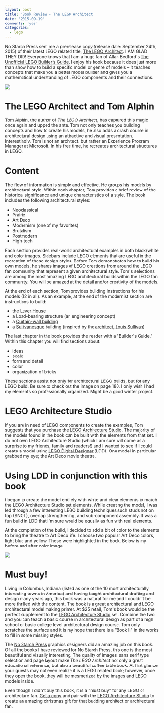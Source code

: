 ```yaml
---
layout: post
title: 'Book Review - The LEGO Architect'
date: '2015-09-19'
comments: 'yes'
categories:
  - lego
---
```


No Starch Press sent me a prerelease copy (release date: September 24th, 2015) of their latest LEGO related title, [The LEGO Architect][1]. I AM GLAD THEY DID! Everyone knows that I am a huge fan of Allan Bedford's [The Unofficial LEGO Builder’s Guide][2]. I enjoy his book because it does just more than show how to build a specific model or genre of models – it teaches concepts that make you a better model builder and gives you a mathematical understanding of LEGO components and their connections.

![][image-1]

# The LEGO Architect and Tom Alphin

[Tom Alphin][3], the author of *The LEGO Architect*, has captured this magic once again and upped the ante. Tom not only teaches you building concepts and how to create his models, he also adds a crash course in architectural design using an attractive and visual presentation. Interestingly, Tom is not an architect, but rather an Experience Program Manager at Microsoft. In his free time, he recreates architectural structures in LEGO.

# Content

The flow of information is simple and effective. He groups his models by architectural style. Within each chapter, Tom provides a brief review of the historical significance and unique characteristics of a style. The book includes the following architectural styles:

* Neoclassical
* Prairie
* Art Deco
* Modernism (one of my favorites)
* Brutalism
* Postmodern
* High-tech

Each section provides real-world architectural examples in both black/white and color images. Sidebars include LEGO elements that are useful in the recreation of these design styles. Before Tom demonstrates how to build his own models, he shares images of LEGO creations from around the LEGO fan community that represent a given architectural style. Tom's selections are among the most amazing LEGO architectural builds within the LEGO fan community. You will be amazed at the detail and/or creativity of the models.

At the end of each section, Tom provides building instructions for his models (12 in all). As an example, at the end of the modernist section are instructions to build:

* the [Lever House][4]
* a Load-bearing structure (an engineering concept)
* a [Curtain-wall building][5]
* a [Sullivanesque][6] building (inspired by the [architect, Louis Sullivan][7])

The last chapter in the book provides the reader with a "Builder's Guide." Within this chapter you will find sections about:

* ideas
* scale
* form and detail
* color
* organization of bricks

These sections assist not only for architectural LEGO builds, but for any LEGO build. Be sure to check out the image on page 180. I only wish I had my elements so professionally organized. Might be a good winter project.

# LEGO Architecture Studio

If you are in need of LEGO components to create the examples, Tom suggests that you purchase the [LEGO Architecture Studio][8]. The majority of the models found in the book can be built with the elements from that set. I do not own LEGO Architecture Studio (which I am sure will come as a surprise to my friends, family and readers!) and I wanted to see if I could create a model using [LEGO Digital Designer][9] (LDD). One model in particular grabbed my eye; the Art Deco movie theatre.

# Using LDD in conjunction with this book

I began to create the model entirely with white and clear elements to match the LEGO Architecture Studio set elements. While creating the model, I was led through a few interesting LEGO building techniques such studs not on top (SNOT), overlap strengthening, and sub-component assembly. It was a fun build in LDD that I'm sure would be equally as fun with real elements.

At the completion of the build, I decided to add a bit of color to the elements to bring the theatre to Art Deco life. I choose two popular Art Deco colors, light blue and yellow. These were highlighted in the book. Below is my before and after color image.

![][image-2]

# Must buy!

Living in Columbus, Indiana (listed as one of the 10 most architecturally interesting towns in America) and having taught architectural drafting and design many years ago, this book was a natural for me and I couldn't be more thrilled with the content. The book is a great architectural and LEGO architectural model making primer. At $25 retail, Tom's book would be the perfect supplement to the [LEGO Architecture Studio][10] set. Combine the two and you can teach a basic course in architectural design as part of a high school or basic college level architectural design course. Tom only scratches the surface and it is my hope that there is a "Book II" in the works to fill in some missing styles.

The [No Starch Press][11] graphics designers did an amazing job on this book. Of all the books I have reviewed for No Starch Press, this one is the most beautiful and visually interesting. The quality of images, sans serif type selection and page layout make *The LEGO Architect* not only a great educational reference, but also a beautiful coffee table book. At first glance your guests may not even realize it is a LEGO related book; however, once they open the book, they will be mesmerized by the images and LEGO models inside.

Even though I didn't buy this book, it is a "must buy" for any LEGO or architecture fan. [Get a copy][12] and pair with the [LEGO Architecture Studio][13] to create an amazing christmas gift for that budding architect or architectural fan.

[1]:	http://www.amazon.com/gp/product/1593276133/ref=as_li_ss_tl?ie=UTF8&camp=1789&creative=9325&creativeASIN=1593276133&linkCode=as2&tag=stevenccom-20
[2]:	http://www.stevencombs.com/lego/2012/12/09/book-review-unofficial-lego.html
[3]:	http://tomalphin.com
[4]:	http://www.leverhouseartcollection.com/
[5]:	https://en.wikipedia.org/wiki/Curtain_wall_(architecture)
[6]:	http://www.buffaloah.com/a/archsty/sull/sull.html
[7]:	https://en.wikipedia.org/wiki/Louis_Sullivan
[8]:	http://www.amazon.com/gp/product/B00CN5Y1MI/ref=as_li_ss_tl?ie=UTF8&camp=1789&creative=9325&creativeASIN=B00CN5Y1MI&linkCode=as2&tag=stevenccom-20
[9]:	http://ldd.lego.com/en-us/
[10]:	http://www.amazon.com/gp/product/B00CN5Y1MI/ref=as_li_ss_tl?ie=UTF8&camp=1789&creative=9325&creativeASIN=B00CN5Y1MI&linkCode=as2&tag=stevenccom-20
[11]:	https://www.nostarch.com/
[12]:	http://www.amazon.com/gp/product/1593276133/ref=as_li_ss_tl?ie=UTF8&camp=1789&creative=9325&creativeASIN=1593276133&linkCode=as2&tag=stevenccom-20
[13]:	http://www.amazon.com/gp/product/B00CN5Y1MI/ref=as_li_ss_tl?ie=UTF8&camp=1789&creative=9325&creativeASIN=B00CN5Y1MI&linkCode=as2&tag=stevenccom-20

[image-1]:	http://www.stevencombs.com/images/posts/2015-09-19-book-review-lego-architect/book-and-computer.jpg
[image-2]:	http://www.stevencombs.com/images/posts/2015-09-19-book-review-lego-architect/art-deco-theatre.png